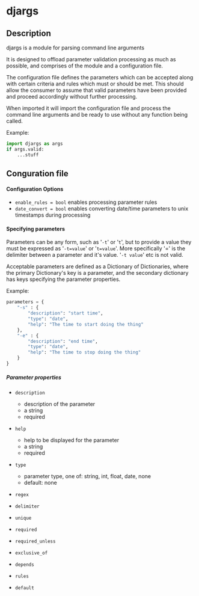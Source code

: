 # djargs
## Description
djargs is a module for parsing command line arguments

It is designed to offload parameter validation processing as much as possible, and comprises of the module and a configuration file.

The configuration file defines the parameters which can be accepted along with certain criteria and rules which must or should be met.
This should allow the consumer to assume that valid parameters have been provided and proceed accordingly without further processing.

When imported it will import the configuration file and process the command line arguments and be ready to use without any function being called.

Example:
```python
import djargs as args
if args.valid:
    ...stuff

```
## Conguration file
#### Configuration Options
* `enable_rules = bool` enables processing parameter rules
* `date_convert = bool` enables converting date/time parameters to unix timestamps during processing

#### Specifying parameters
Parameters can be any form, such as '`-t`' or '`t`', but to provide a value they must be expressed as '`-t=value`' or '`t=value`'.  More specifically '=' is the delimiter between a parameter and it's value. '`-t value`' etc is not valid.

Acceptable parameters are defined as a Dictionary of Dictionaries, where the primary Dictionary's key is a parameter, and the secondary dictionary has keys specifying the parameter properties.

Example:
```python
parameters = {
    "-s" : {
        "description": "start time",
        "type": "date",
        "help": "The time to start doing the thing"
    },
    "-e" : {
        "description": "end time",
        "type": "date",
        "help": "The time to stop doing the thing"
    }
}
```
##### Parameter properties
* `description`

   * description of the parameter
   * a string
   * required
* `help`

   * help to be displayed for the parameter
   * a string
   * required
* `type`

   * parameter type, one of: string, int, float, date, none
   * default: none
* `regex`
* `delimiter`
* `unique`
* `required`
* `required_unless`
* `exclusive_of`
* `depends`
* `rules`
* `default`
